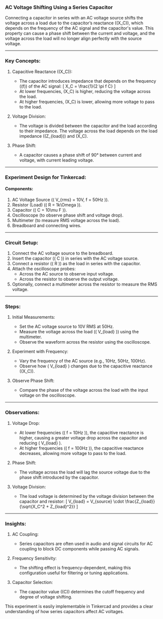 ### AC Voltage Shifting Using a Series Capacitor

Connecting a capacitor in series with an AC voltage source shifts the voltage across a load due to the capacitor’s reactance (\(X_C\)), which depends on the frequency of the AC signal and the capacitor's value. This property can cause a phase shift between the current and voltage, and the voltage across the load will no longer align perfectly with the source voltage.

---

### Key Concepts:
1. Capacitive Reactance (\(X_C\)):
   - The capacitor introduces impedance that depends on the frequency (\(f\)) of the AC signal:
     \[
     X_C = \frac{1}{2 \pi f C}
     \]
   - At lower frequencies, \(X_C\) is higher, reducing the voltage across the load.
   - At higher frequencies, \(X_C\) is lower, allowing more voltage to pass to the load.

2. Voltage Division:
   - The voltage is divided between the capacitor and the load according to their impedance. The voltage across the load depends on the load impedance (\(Z_{load}\)) and \(X_C\).

3. Phase Shift:
   - A capacitor causes a phase shift of 90° between current and voltage, with current leading voltage.

---

### Experiment Design for Tinkercad:

#### Components:
1. AC Voltage Source (\( V_{rms} = 10V, f = 50Hz \)).
2. Resistor (Load) (\( R = 1k\Omega \)).
3. Capacitor (\( C = 10\mu F \)).
4. Oscilloscope (to observe phase shift and voltage drop).
5. Multimeter (to measure RMS voltage across the load).
6. Breadboard and connecting wires.

---

### Circuit Setup:
1. Connect the AC voltage source to the breadboard.
2. Insert the capacitor (\( C \)) in series with the AC voltage source.
3. Connect a resistor (\( R \)) as the load in series with the capacitor.
4. Attach the oscilloscope probes:
   - Across the AC source to observe input voltage.
   - Across the resistor to observe the output voltage.
5. Optionally, connect a multimeter across the resistor to measure the RMS voltage.

---

### Steps:

1. Initial Measurements:
   - Set the AC voltage source to 10V RMS at 50Hz.
   - Measure the voltage across the load (\( V_{load} \)) using the multimeter.
   - Observe the waveform across the resistor using the oscilloscope.

2. Experiment with Frequency:
   - Vary the frequency of the AC source (e.g., 10Hz, 50Hz, 100Hz).
   - Observe how \( V_{load} \) changes due to the capacitive reactance (\(X_C\)).

3. Observe Phase Shift:
   - Compare the phase of the voltage across the load with the input voltage on the oscilloscope.

---

### Observations:

1. Voltage Drop:
   - At lower frequencies (\( f = 10Hz \)), the capacitive reactance is higher, causing a greater voltage drop across the capacitor and reducing \( V_{load} \).
   - At higher frequencies (\( f = 100Hz \)), the capacitive reactance decreases, allowing more voltage to pass to the load.

2. Phase Shift:
   - The voltage across the load will lag the source voltage due to the phase shift introduced by the capacitor.

3. Voltage Division:
   - The load voltage is determined by the voltage division between the capacitor and resistor:
     \[
     V_{load} = V_{source} \cdot \frac{Z_{load}}{\sqrt{X_C^2 + Z_{load}^2}}
     \]

---

### Insights:
1. AC Coupling:
   - Series capacitors are often used in audio and signal circuits for AC coupling to block DC components while passing AC signals.

2. Frequency Sensitivity:
   - The shifting effect is frequency-dependent, making this configuration useful for filtering or tuning applications.

3. Capacitor Selection:
   - The capacitor value (\(C\)) determines the cutoff frequency and degree of voltage shifting.

This experiment is easily implementable in Tinkercad and provides a clear understanding of how series capacitors affect AC voltages.
